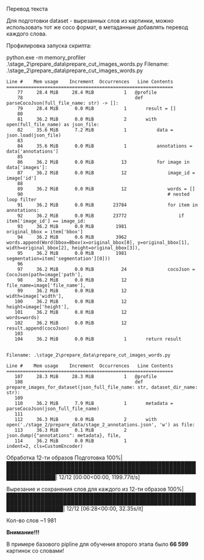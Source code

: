 Перевод текста

Для подготовки dataset - вырезанных слов из картинки, можно использовать тот же coco формат, в метаданные добавлять перевод каждого слова.


Профилировка запуска скрипта:

python.exe -m memory_profiler .\stage_2\prepare_data\prepare_cut_images_words.py
Filename: .\stage_2\prepare_data\prepare_cut_images_words.py

```
Line #    Mem usage    Increment  Occurrences   Line Contents
=============================================================
    77     28.4 MiB     28.4 MiB           1   @profile
    78                                         def parseCocoJson(full_file_name: str) -> []:
    79     28.4 MiB      0.0 MiB           1       result = []
    80
    81     36.2 MiB      0.0 MiB           2       with open(full_file_name) as json_file:  
    82     35.6 MiB      7.2 MiB           1           data = json.load(json_file)
    83
    84     35.6 MiB      0.0 MiB           1           annotations = data['annotations']    
    85
    86     36.2 MiB      0.0 MiB          13           for image in data['images']:
    87     36.2 MiB      0.0 MiB          12               image_id = image['id']
    88
    89     36.2 MiB      0.0 MiB          12               words = []
    90                                                     # nested loop filter
    91     36.2 MiB      0.0 MiB       23784               for item in annotations:
    92     36.2 MiB      0.0 MiB       23772                   if item['image_id'] == image_id:
    93     36.2 MiB      0.0 MiB        1981                       original_bbox = item['bbox']
    94     36.2 MiB      0.6 MiB        3962                       words.append(Word(bbox=Bbox(x=original_bbox[0], y=original_bbox[1], width=original_bbox[2], height=original_bbox[3]),
    95     36.2 MiB      0.0 MiB        1981                                         segmentation=item['segmentation'][0]))
    96
    97     36.2 MiB      0.0 MiB          24               cocoJson = CocoJson(path=image['path'],
    98     36.2 MiB      0.0 MiB          12                                   file_name=image['file_name'],
    99     36.2 MiB      0.0 MiB          12                                   width=image['width'],
   100     36.2 MiB      0.0 MiB          12                                   height=image['height'],
   101     36.2 MiB      0.0 MiB          12                                   words=words)
   102     36.2 MiB      0.0 MiB          12               result.append(cocoJson)
   103
   104     36.2 MiB      0.0 MiB           1       return result


Filename: .\stage_2\prepare_data\prepare_cut_images_words.py

Line #    Mem usage    Increment  Occurrences   Line Contents
=============================================================
   107     28.3 MiB     28.3 MiB           1   @profile
   108                                         def prepare_images_for_dataset(json_full_file_name: str, dataset_dir_name: str):
   109
   110     36.2 MiB      7.9 MiB           1       metadata = parseCocoJson(json_full_file_name)
   111
   112     36.3 MiB      0.0 MiB           2       with open('./stage_2/prepare_data/stage_2_annotations.json', 'w') as file:  
   113     36.3 MiB      0.1 MiB           2           json.dump({"annotations": metadata}, file,
   114     36.2 MiB      0.0 MiB           1                     indent=2, cls=CustomEncoder)
   ```

Обработка 12-ти образов
Подготовка
100%|█████████████████████████████████████████████████████████████████████████████████████████████████████████████████| 12/12 [00:00<00:00, 1199.77it/s]

Вырезание и сохранения слов для каждого из 12-ти образов
100%|███████████████████████████████████████████████████████████████████████████████████████████████████████████████████| 12/12 [06:28<00:00, 32.35s/it]

Кол-во слов ~1 981 

**Внимание!!!**

В примере базового pipline для обучения второго этапа было **66 599** картинок со словами!
